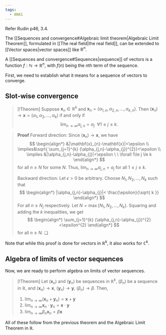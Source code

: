 ```yaml
---
tags:
  - ANA1
---
```


Refer Rudin p46, 3.4.

The [[Sequences and convergence#Algebraic limit theorem|Algebraic Limit Theorem]], formulated in [[The real field|the real field]], can be extended to [[Vector spaces|vector spaces]] like $\mathbb{R}^{n}$.

A [[Sequences and convergence#Sequences|sequence]] of vectors is a function $f:\mathbb{N}\to \mathbb{R}^{n}$, with $f(n)$ being the $n$th term of the sequence. 

First, we need to establish what it means for a sequence of vectors to converge.
## Slot-wise convergence

>[!Theorem]
>Suppose $\mathbf{x}_{n}\in \mathbb{R}^{k}$ and $\mathbf{x}_{n} = (\alpha_{1,n}, \alpha_{2,n},\dots,\alpha_{k,n})$.
>Then $(\mathbf{x}_{n})\to \mathbf{x} = (\alpha_{1}, \alpha_{2},\dots,\alpha_{k})$ if and only if 
>$$
>\lim_{ n \to \infty } \alpha_{j,n}=\alpha_{j} \ \ \forall 1\le j \le k.
>$$

>**Proof**
>Forward direction:
>Since $(\mathbf{x}_{n})\to \mathbf{x}$, we have
>$$
>\begin{align*}
>&|\mathbf{x}_{n}-\mathbf{x}|<\epsilon \\
>\implies&\sqrt{  \sum_{j=1}^{k} (\alpha_{j,n}-\alpha_{j})^{2}}<\epsilon \\
>\implies &|\alpha_{j,n}-\alpha_{j}|<\epsilon \ \ \forall 1\le j \le k
>\end{align*}
>$$
>for all $n\ge N$ for some $N$. Thus, $\lim_{ n \to \infty }a_{j,n} = a_{j}$ for all $1\le j \le k$. 
>
>Backward direction:
>Let $\epsilon>0$ be arbitrary. Choose $N_{1}, N_{2}, \dots, N_{k}$ such that
>$$
>\begin{align*}
>|\alpha_{j,n}-\alpha_{j}|< \frac{\epsilon}{\sqrt{ k }}
>\end{align*}
>$$
>For all $n\ge N_{j}$ respectively. Let $N=\max \{ N_{1}, N_{2}, \dots, N_{k} \}$. Squaring and adding the $k$ inequalities, we get
>$$
>\begin{align*}
>\sum_{j=1}^{k} (\alpha_{j,n}-\alpha_{j})^{2}<\epsilon^{2}
>\end{align*}
>$$
>for all $n\ge N$. ❏

Note that while this proof is done for vectors in $\mathbb{R}^{k}$, it also works for $\mathbb{C}^{k}$. 

## Algebra of limits of vector sequences


Now, we are ready to perform algebra on limits of vector sequences.

>[!Theorem]
>Let $(\mathbf{x}_{n})$ and $(\mathbf{y}_{n})$ be sequences in $\mathbb{R}^{k}$, $(\beta_{n})$ be a sequence in $\mathbb{R}$, and $(\mathbf{x}_{n})\to \mathbf{x}$, $(\mathbf{y}_{n})\to \mathbf{y}$, $(\beta_{n})\to \beta$. Then, 
>1. $\lim_{ n \to \infty }(\mathbf{x}_{n}+\mathbf{y}_{n}) = \mathbf{x}+\mathbf{y}$
>2. $\lim_{ n \to \infty }\mathbf{x}_{n}\cdot \mathbf{y}_{n}=\mathbf{x}\cdot \mathbf{y}$
>3. $\lim_{ n \to \infty }\beta_{n}\mathbf{x}_{n}=\beta \mathbf{x}$

All of these follow from the previous theorem and the Algebraic Limit Theorem in $\mathbb{R}$. 

